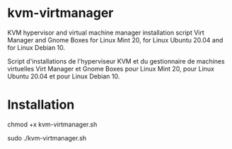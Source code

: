 # kvm-virtmanager
KVM hypervisor and virtual machine manager installation script Virt Manager and Gnome Boxes for Linux Mint 20, for Linux Ubuntu 20.04 and for Linux Debian 10.

Script d'installations de l'hyperviseur KVM et du gestionnaire de machines virtuelles Virt Manager et Gnome Boxes pour Linux Mint 20, pour Linux Ubuntu 20.04 et pour Linux Debian 10.

# Installation
chmod +x kvm-virtmanager.sh

sudo ./kvm-virtmanager.sh
